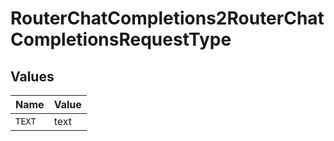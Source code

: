 # RouterChatCompletions2RouterChatCompletionsRequestType


## Values

| Name   | Value  |
| ------ | ------ |
| `TEXT` | text   |